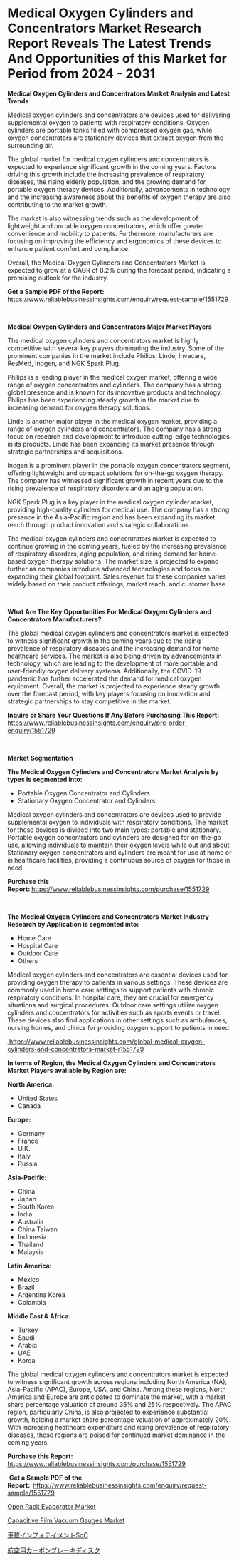 <p><h1>Medical Oxygen Cylinders and Concentrators Market Research Report Reveals The Latest Trends And Opportunities of this Market for Period from 2024 - 2031</h1></p><p><strong>Medical Oxygen Cylinders and Concentrators Market Analysis and Latest Trends</strong></p>
<p><p>Medical oxygen cylinders and concentrators are devices used for delivering supplemental oxygen to patients with respiratory conditions. Oxygen cylinders are portable tanks filled with compressed oxygen gas, while oxygen concentrators are stationary devices that extract oxygen from the surrounding air.</p><p>The global market for medical oxygen cylinders and concentrators is expected to experience significant growth in the coming years. Factors driving this growth include the increasing prevalence of respiratory diseases, the rising elderly population, and the growing demand for portable oxygen therapy devices. Additionally, advancements in technology and the increasing awareness about the benefits of oxygen therapy are also contributing to the market growth.</p><p>The market is also witnessing trends such as the development of lightweight and portable oxygen concentrators, which offer greater convenience and mobility to patients. Furthermore, manufacturers are focusing on improving the efficiency and ergonomics of these devices to enhance patient comfort and compliance.</p><p>Overall, the Medical Oxygen Cylinders and Concentrators Market is expected to grow at a CAGR of 8.2% during the forecast period, indicating a promising outlook for the industry.</p></p>
<p><strong>Get a Sample PDF of the Report:&nbsp;</strong> <a href="https://www.reliablebusinessinsights.com/enquiry/request-sample/1551729">https://www.reliablebusinessinsights.com/enquiry/request-sample/1551729</a></p>
<p>&nbsp;</p>
<p><strong>Medical Oxygen Cylinders and Concentrators Major Market Players</strong></p>
<p><p>The medical oxygen cylinders and concentrators market is highly competitive with several key players dominating the industry. Some of the prominent companies in the market include Philips, Linde, Invacare, ResMed, Inogen, and NGK Spark Plug.</p><p>Philips is a leading player in the medical oxygen market, offering a wide range of oxygen concentrators and cylinders. The company has a strong global presence and is known for its innovative products and technology. Philips has been experiencing steady growth in the market due to increasing demand for oxygen therapy solutions.</p><p>Linde is another major player in the medical oxygen market, providing a range of oxygen cylinders and concentrators. The company has a strong focus on research and development to introduce cutting-edge technologies in its products. Linde has been expanding its market presence through strategic partnerships and acquisitions.</p><p>Inogen is a prominent player in the portable oxygen concentrators segment, offering lightweight and compact solutions for on-the-go oxygen therapy. The company has witnessed significant growth in recent years due to the rising prevalence of respiratory disorders and an aging population.</p><p>NGK Spark Plug is a key player in the medical oxygen cylinder market, providing high-quality cylinders for medical use. The company has a strong presence in the Asia-Pacific region and has been expanding its market reach through product innovation and strategic collaborations.</p><p>The medical oxygen cylinders and concentrators market is expected to continue growing in the coming years, fueled by the increasing prevalence of respiratory disorders, aging population, and rising demand for home-based oxygen therapy solutions. The market size is projected to expand further as companies introduce advanced technologies and focus on expanding their global footprint. Sales revenue for these companies varies widely based on their product offerings, market reach, and customer base.</p></p>
<p>&nbsp;</p>
<p><strong>What Are The Key Opportunities For Medical Oxygen Cylinders and Concentrators Manufacturers?</strong></p>
<p><p>The global medical oxygen cylinders and concentrators market is expected to witness significant growth in the coming years due to the rising prevalence of respiratory diseases and the increasing demand for home healthcare services. The market is also being driven by advancements in technology, which are leading to the development of more portable and user-friendly oxygen delivery systems. Additionally, the COVID-19 pandemic has further accelerated the demand for medical oxygen equipment. Overall, the market is projected to experience steady growth over the forecast period, with key players focusing on innovation and strategic partnerships to stay competitive in the market.</p></p>
<p><strong>Inquire or Share Your Questions If Any Before Purchasing This Report:</strong> <a href="https://www.reliablebusinessinsights.com/enquiry/pre-order-enquiry/1551729">https://www.reliablebusinessinsights.com/enquiry/pre-order-enquiry/1551729</a></p>
<p>&nbsp;</p>
<p><strong>Market Segmentation</strong></p>
<p><strong>The Medical Oxygen Cylinders and Concentrators Market Analysis by types is segmented into:</strong></p>
<p><ul><li>Portable Oxygen Concentrator and Cylinders</li><li>Stationary Oxygen Concentrator and Cylinders</li></ul></p>
<p><p>Medical oxygen cylinders and concentrators are devices used to provide supplemental oxygen to individuals with respiratory conditions. The market for these devices is divided into two main types: portable and stationary. Portable oxygen concentrators and cylinders are designed for on-the-go use, allowing individuals to maintain their oxygen levels while out and about. Stationary oxygen concentrators and cylinders are meant for use at home or in healthcare facilities, providing a continuous source of oxygen for those in need.</p></p>
<p><strong>Purchase this Report:&nbsp;</strong><a href="https://www.reliablebusinessinsights.com/purchase/1551729">https://www.reliablebusinessinsights.com/purchase/1551729</a></p>
<p>&nbsp;</p>
<p><strong>The Medical Oxygen Cylinders and Concentrators Market Industry Research by Application is segmented into:</strong></p>
<p><ul><li>Home Care</li><li>Hospital Care</li><li>Outdoor Care</li><li>Others</li></ul></p>
<p><p>Medical oxygen cylinders and concentrators are essential devices used for providing oxygen therapy to patients in various settings. These devices are commonly used in home care settings to support patients with chronic respiratory conditions. In hospital care, they are crucial for emergency situations and surgical procedures. Outdoor care settings utilize oxygen cylinders and concentrators for activities such as sports events or travel. These devices also find applications in other settings such as ambulances, nursing homes, and clinics for providing oxygen support to patients in need.</p></p>
<p><a href="https://www.reliablebusinessinsights.com/global-medical-oxygen-cylinders-and-concentrators-market-r1551729">&nbsp;https://www.reliablebusinessinsights.com/global-medical-oxygen-cylinders-and-concentrators-market-r1551729</a></p>
<p><strong>In terms of Region, the Medical Oxygen Cylinders and Concentrators Market Players available by Region are:</strong></p>
<p>
    <p> <strong> North America: </strong>
        <ul>
            <li>United States</li>
            <li>Canada</li>
        </ul>
        </p> 
    <p> <strong> Europe: </strong>
        <ul>
            <li>Germany</li>
            <li>France</li>
            <li>U.K.</li>
            <li>Italy</li>
            <li>Russia</li>
        </ul>
        </p> 
    <p> <strong> Asia-Pacific: </strong>
        <ul>
            <li>China</li>
            <li>Japan</li>
            <li>South Korea</li>
            <li>India</li>
            <li>Australia</li>
            <li>China Taiwan</li>
            <li>Indonesia</li>
            <li>Thailand</li>
            <li>Malaysia</li>
        </ul>
        </p> 
    <p> <strong> Latin America: </strong>
        <ul>
            <li>Mexico</li>
            <li>Brazil</li>
            <li>Argentina Korea</li>
            <li>Colombia</li>
        </ul>
        </p> 
    <p> <strong> Middle East & Africa: </strong>
        <ul>
            <li>Turkey</li>
            <li>Saudi</li>
            <li>Arabia</li>
            <li>UAE</li>
            <li>Korea</li>
        </ul>
    </p>
    </p>
<p><p>The global medical oxygen cylinders and concentrators market is expected to witness significant growth across regions including North America (NA), Asia-Pacific (APAC), Europe, USA, and China. Among these regions, North America and Europe are anticipated to dominate the market, with a market share percentage valuation of around 35% and 25% respectively. The APAC region, particularly China, is also projected to experience substantial growth, holding a market share percentage valuation of approximately 20%. With increasing healthcare expenditure and rising prevalence of respiratory diseases, these regions are poised for continued market dominance in the coming years.</p></p>
<p><strong>Purchase this Report: </strong><a href="https://www.reliablebusinessinsights.com/purchase/1551729">https://www.reliablebusinessinsights.com/purchase/1551729</a></p>
<p>&nbsp;<strong>Get a Sample PDF of the Report:&nbsp;&nbsp;</strong><a href="https://www.reliablebusinessinsights.com/enquiry/request-sample/1551729">https://www.reliablebusinessinsights.com/enquiry/request-sample/1551729</a></p>
<p><strong></strong></p>
<p><p><a href="https://github.com/changoleonlaverguenzanoexiste/Market-Research-Report-List-4/blob/main/open-rack-evaporator-market.md">Open Rack Evaporator Market</a></p><p><a href="https://github.com/tamvrosiya/Market-Research-Report-List-5/blob/main/capacitive-film-vacuum-gauges-market.md">Capacitive Film Vacuum Gauges Market</a></p><p><a href="https://github.com/kegley4963/Market-Research-Report-List-2/blob/main/1594817169218.md">車載インフォテイメントSoC</a></p><p><a href="https://github.com/LuzHills1972/Market-Research-Report-List-1/blob/main/5957412169219.md">航空用カーボンブレーキディスク</a></p></p>